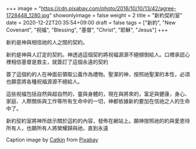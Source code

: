 +++
image = "https://cdn.pixabay.com/photo/2016/10/10/13/42/agree-1728448_1280.jpg"
showonlyimage = false
weight = 2
title = "新約契約室"
date = 2020-12-22T20:35:54+09:00
draft = false
tags = ["新約", "New Covenant",
	"祝福", "Blessing",
	"基督", "Christ",
	"耶穌", "Jesus"]
+++


新約是神與相信祂的人之間的契約。

新約是神與人訂定的契約。神透過這個契約將祝福源源不絕傾倒給人。口裡承認心裡相信基督是救主，就簽訂了這個永遠的契約

簽了這個約的人在神面前領取公義作為禮物。聖潔的神，按照祂聖潔的本性，必須也願意將各種祝福源源不絕給人。

<!--more-->

這些祝福包括自然與超自然的，靈與身體的，現在與將來的，富足與健康，身心、家庭、人際關係與工作等所有生命中的一切，神都依據新約要加在信祂之人的生命中了。

新約契約室將神所啟示關於這約的內容，發佈在網站上。願神按照祂的約與愛恩待所有人，也願所有人將榮耀歸與祂，直到永遠

Caption image by [Catkin](https://pixabay.com/users/catkin-127770/?utm_source=link-attribution&amp;utm_medium=referral&amp;utm_campaign=image&amp;utm_content=1728448") from [Pixabay](https://pixabay.com/?utm_source=link-attribution&amp;utm_medium=referral&amp;utm_campaign=image&amp;utm_content=1728448")

